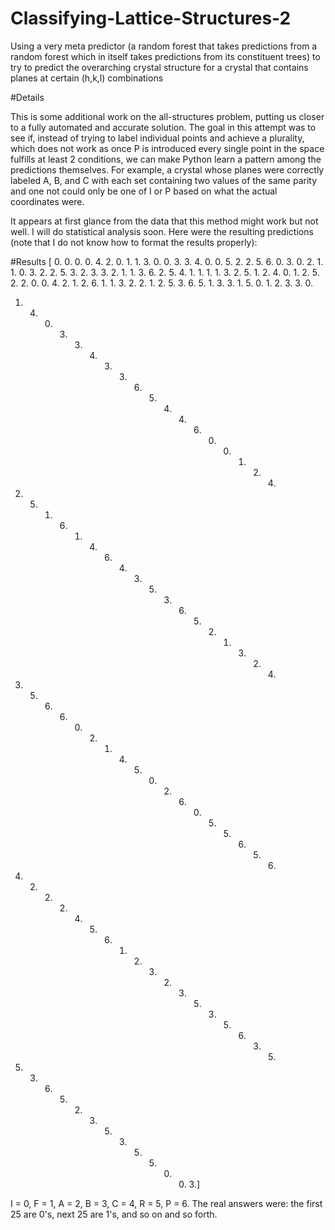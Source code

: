 # Classifying-Lattice-Structures-2
Using a very meta predictor (a random forest that takes predictions from a random forest
which in itself takes predictions from its constituent trees) to try to predict the overarching
crystal structure for a crystal that contains planes at certain (h,k,l) combinations

#Details

This is some additional work on the all-structures problem, putting us closer to a fully automated and accurate solution.
The goal in this attempt was to see if, instead of trying to label individual points and achieve a plurality,
which does not work as once P is introduced every single point in the space fulfills at least 2 conditions,
we can make Python learn a pattern among the predictions themselves. For example, a crystal whose planes were
correctly labeled A, B, and C with each set containing two values of the same parity and one not could only be
one of I or P based on what the actual coordinates were.

It appears at first glance from the data that this method might work but not well. I will do statistical analysis soon.
Here were the resulting predictions (note that I do not know how to format the results properly):

#Results
[ 0.  0.  0.  0.  4.  2.  0.  1.  1.  3.  0.  0.  3.  3.  4.  0.  0.  5.
  2.  2.  5.  6.  0.  3.  0.  2.  1.  1.  0.  3.  2.  2.  5.  3.  2.  3.
  3.  2.  1.  1.  3.  6.  2.  5.  4.  1.  1.  1.  1.  3.  2.  5.  1.  2.
  4.  0.  1.  2.  5.  2.  2.  0.  0.  4.  2.  1.  2.  6.  1.  1.  3.  2.
  2.  1.  2.  5.  3.  6.  5.  1.  3.  3.  1.  5.  0.  1.  2.  3.  3.  0.
  1.  4.  0.  3.  3.  4.  3.  3.  6.  5.  4.  4.  6.  0.  0.  1.  2.  4.
  5.  5.  1.  6.  1.  4.  6.  4.  3.  5.  3.  6.  5.  2.  1.  3.  2.  4.
  5.  5.  6.  6.  0.  2.  1.  4.  5.  0.  2.  6.  0.  5.  5.  6.  5.  6.
  3.  2.  2.  2.  4.  5.  6.  1.  2.  3.  2.  3.  5.  3.  5.  6.  3.  5.
  6.  3.  6.  5.  2.  3.  5.  3.  5.  5.  0.  0.  3.]
  
  I = 0, F = 1, A = 2, B = 3, C = 4, R = 5, P = 6.
  The real answers were: the first 25 are 0's, next 25 are 1's, and so on and so forth.
